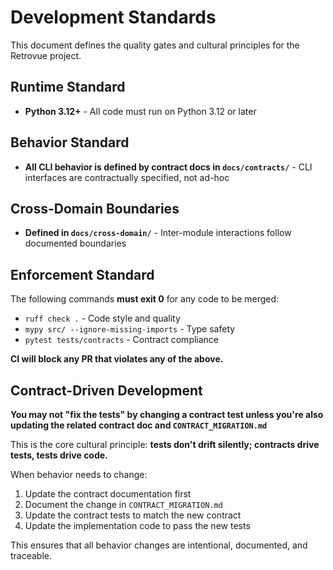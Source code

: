 # Development Standards

This document defines the quality gates and cultural principles for the Retrovue project.

## Runtime Standard

- **Python 3.12+** - All code must run on Python 3.12 or later

## Behavior Standard

- **All CLI behavior is defined by contract docs in `docs/contracts/`** - CLI interfaces are contractually specified, not ad-hoc

## Cross-Domain Boundaries

- **Defined in `docs/cross-domain/`** - Inter-module interactions follow documented boundaries

## Enforcement Standard

The following commands **must exit 0** for any code to be merged:

- `ruff check .` - Code style and quality
- `mypy src/ --ignore-missing-imports` - Type safety
- `pytest tests/contracts` - Contract compliance

**CI will block any PR that violates any of the above.**

## Contract-Driven Development

**You may not "fix the tests" by changing a contract test unless you're also updating the related contract doc and `CONTRACT_MIGRATION.md`**

This is the core cultural principle: **tests don't drift silently; contracts drive tests, tests drive code.**

When behavior needs to change:

1. Update the contract documentation first
2. Document the change in `CONTRACT_MIGRATION.md`
3. Update the contract tests to match the new contract
4. Update the implementation code to pass the new tests

This ensures that all behavior changes are intentional, documented, and traceable.
